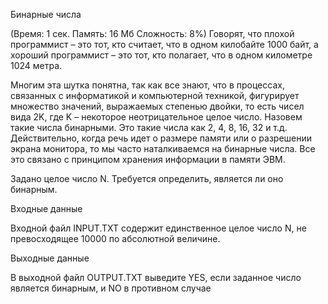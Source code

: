 Бинарные числа

(Время: 1 сек. Память: 16 Мб Сложность: 8%)
Говорят, что плохой программист – это тот, кто считает, что в одном килобайте 1000 байт, а хороший программист – это тот, кто полагает, что в одном километре 1024 метра.

Многим эта шутка понятна, так как все знают, что в процессах, связанных с информатикой и компьютерной техникой, фигурирует множество значений, выражаемых степенью двойки, то есть чисел вида 2K, где K – некоторое неотрицательное целое число. Назовем такие числа бинарными. Это такие числа как 2, 4, 8, 16, 32 и т.д. Действительно, когда речь идет о размере памяти или о разрешении экрана монитора, то мы часто наталкиваемся на бинарные числа. Все это связано с принципом хранения информации в памяти ЭВМ.

Задано целое число N. Требуется определить, является ли оно бинарным.

Входные данные

Входной файл INPUT.TXT содержит единственное целое число N, не превосходящее 10000 по абсолютной величине.

Выходные данные

В выходной файл OUTPUT.TXT выведите YES, если заданное число является бинарным, и NO в противном случае